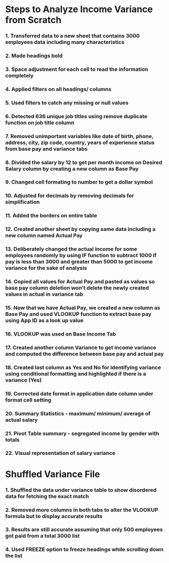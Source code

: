 # Steps to Analyze Income Variance from Scratch
### 1. Transferred data to a new sheet that contains 3000 employees data including many characteristics
### 2. Made headings bold
### 3. Space adjustment for each cell to read the information completely
### 4. Applied filters on all headings/ columns
### 5. Used filters to catch any missing or null values
### 6. Detected 636 unique job titles using remove duplicate function on job title column
### 7. Removed unimportant variables like date of birth, phone, address, city, zip code, country, years of experience status from base pay and variance tabs
### 8. Divided the salary by 12 to get per month income on Desired Salary  column by creating a new column as Base Pay
### 9. Changed cell formating to number to get a dollar symbol
### 10. Adjusted for decimals by removing decimals for simplification
### 11. Added the borders on entire table
### 12. Created another sheet by copying same data including a new column named Actual Pay
### 13. Deliberately changed the actual income for some employees randomly by using IF function to subtract 1000 if pay is less than 3000 and greater than 5000 to get income variance for the sake of analysis
### 14. Copied all values for Actual Pay and pasted as values so base pay column deletion won't delete the newly created values in actual in variance tab
### 15. Now that we have Actual Pay, we created a new column as Base Pay and used VLOOKUP function to extract base pay using App ID as a look up value
### 16. VLOOKUP was used on Base Income Tab
### 17. Created another column Variance to get income variance and computed the difference between base pay and actual pay
### 18. Created last column as Yes and No for identifying variance using conditional formatting and highlighted if there is a variance (Yes)
### 19. Corrected date format in application date column under format cell setting
### 20. Summary Statistics - maximum/ minimum/ average of actual salary
### 21. Pivot Table summary - segregated income by gender with totals
### 22. Visual representation of salary variance

# Shuffled Variance File
### 1. Shuffled the data under variance table to show disordered data for fetching the exact match
### 2. Removed more columns in both tabs to alter the VLOOKUP formula but to display accurate results
### 3. Results are still accurate assuming that only 500 employees got paid from a total 3000 list
### 4. Used FREEZE option to freeze headings while scrolling down the list

